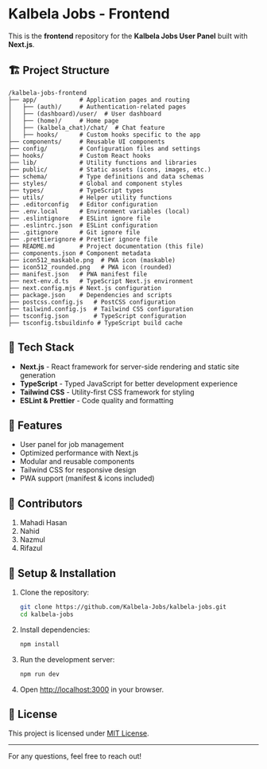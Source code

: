 # Kalbela Jobs - Frontend

This is the **frontend** repository for the **Kalbela Jobs User Panel** built with **Next.js**.

## 🏗 Project Structure

```
/kalbela-jobs-frontend
├── app/            # Application pages and routing
│   ├── (auth)/     # Authentication-related pages
│   ├── (dashboard)/user/  # User dashboard
│   ├── (home)/     # Home page
│   ├── (kalbela_chat)/chat/  # Chat feature
│   ├── hooks/      # Custom hooks specific to the app
├── components/     # Reusable UI components
├── config/         # Configuration files and settings
├── hooks/          # Custom React hooks
├── lib/            # Utility functions and libraries
├── public/         # Static assets (icons, images, etc.)
├── schema/         # Type definitions and data schemas
├── styles/         # Global and component styles
├── types/          # TypeScript types
├── utils/          # Helper utility functions
├── .editorconfig   # Editor configuration
├── .env.local      # Environment variables (local)
├── .eslintignore   # ESLint ignore file
├── .eslintrc.json  # ESLint configuration
├── .gitignore      # Git ignore file
├── .prettierignore # Prettier ignore file
├── README.md       # Project documentation (this file)
├── components.json # Component metadata
├── icon512_maskable.png  # PWA icon (maskable)
├── icon512_rounded.png   # PWA icon (rounded)
├── manifest.json   # PWA manifest file
├── next-env.d.ts   # TypeScript Next.js environment
├── next.config.mjs # Next.js configuration
├── package.json    # Dependencies and scripts
├── postcss.config.js   # PostCSS configuration
├── tailwind.config.js  # Tailwind CSS configuration
├── tsconfig.json       # TypeScript configuration
├── tsconfig.tsbuildinfo # TypeScript build cache
```

## 🚀 Tech Stack
- **Next.js** - React framework for server-side rendering and static site generation
- **TypeScript** - Typed JavaScript for better development experience
- **Tailwind CSS** - Utility-first CSS framework for styling
- **ESLint & Prettier** - Code quality and formatting

## 📌 Features
- User panel for job management
- Optimized performance with Next.js
- Modular and reusable components
- Tailwind CSS for responsive design
- PWA support (manifest & icons included)

## 👥 Contributors
1. Mahadi Hasan
2. Nahid
3. Nazmul
4. Rifazul

## 🔧 Setup & Installation

1. Clone the repository:
   ```sh
   git clone https://github.com/Kalbela-Jobs/kalbela-jobs.git
   cd kalbela-jobs
   ```
2. Install dependencies:
   ```sh
   npm install 
   ```
3. Run the development server:
   ```sh
   npm run dev  
   ```
4. Open [http://localhost:3000](http://localhost:3000) in your browser.

## 📜 License
This project is licensed under [MIT License](LICENSE).

---

For any questions, feel free to reach out!

